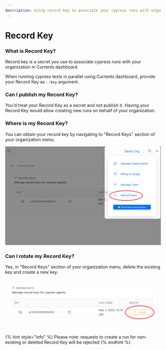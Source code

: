 ```yaml
---
description: Using record key to associate your cypress runs with organization
---
```


# Record Key

### What is Record Key?

Record key is a secret you use to associate cypress runs with your organization in Currents dashboard.

When running cypress tests in parallel using Currents dashboard, provide your Record Key as `--key` argument.

### Can I publish my Record Key?

You'd treat your Record Key as a secret and not publish it. Having your Record Key would allow creating new runs on behalf of your organization.

### Where is my Record Key?

You can obtain your record key by navigating to "Record Keys" section of your organization menu.

![Record Keys for Currents Dashboard](../.gitbook/assets/currents-record-key.png)

### Can I rotate my Record Key?

Yes, in "Record Keys" section of your organization menu, delete the existing key and create a new key.

![Rotating a record key](../.gitbook/assets/currents-rotate-record-key.png)

{% hint style="info" %}
Please note: requests to create a run for non-existing or deleted Record Key will be rejected
{% endhint %}
